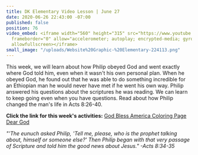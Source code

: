 ```yaml
---
title: DK Elementary Video Lesson | June 27
date: 2020-06-26 22:43:00 -07:00
published: false
position: 76
video_embed: <iframe width="560" height="315" src="https://www.youtube.com/embed/r221mVM9u3s"
  frameborder="0" allow="accelerometer; autoplay; encrypted-media; gyroscope; picture-in-picture"
  allowfullscreen></iframe>
small_image: "/uploads/Website%20Graphic-%20Elementary-224113.png"
---
```


This week, we will learn about how Philip obeyed God and went exactly where God told him, even when it wasn't his own personal plan. When he obeyed God, he found out that he was able to do something incredible for an Ethiopian man he would never have met if he went his own way. Philip answered his questions about the scriptures he was reading. We can learn to keep going even when you have questions. Read about how Philip changed the man's life in Acts 8:26-40. 

**Click the link for this week's activities:**
[God Bless America Coloring Page](https://drive.google.com/file/d/1aLpMhOpwzSujRmdMZvwGk5igopX-AmS4/view?usp=sharing)
[Dear God](https://drive.google.com/file/d/1ytxr7B55intaS9OelxNV7SY2yQDHpAf5/view?usp=sharing)

*"'The eunuch asked Philip, 'Tell me, please, who is the prophet talking about, himself or someone else?' Then Philip began with that very passage of Scripture and told him the good news about Jesus." -Acts 8:34-35*